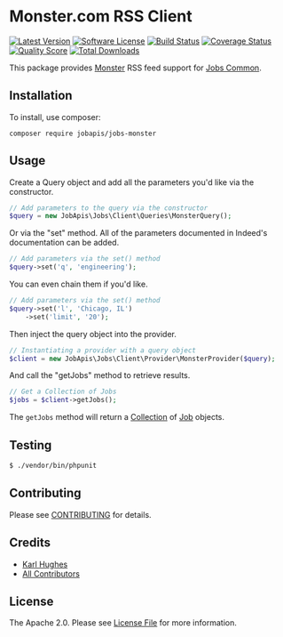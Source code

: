 # Monster.com RSS Client

[![Latest Version](https://img.shields.io/github/release/jobapis/jobs-monster.svg?style=flat-square)](https://github.com/jobapis/jobs-monster/releases)
[![Software License](https://img.shields.io/badge/license-APACHE%202.0-brightgreen.svg?style=flat-square)](LICENSE.md)
[![Build Status](https://img.shields.io/travis/jobapis/jobs-monster/master.svg?style=flat-square&1)](https://travis-ci.org/jobapis/jobs-monster)
[![Coverage Status](https://img.shields.io/scrutinizer/coverage/g/jobapis/jobs-monster.svg?style=flat-square)](https://scrutinizer-ci.com/g/jobapis/jobs-monster/code-structure)
[![Quality Score](https://img.shields.io/scrutinizer/g/jobapis/jobs-monster.svg?style=flat-square)](https://scrutinizer-ci.com/g/jobapis/jobs-monster)
[![Total Downloads](https://img.shields.io/packagist/dt/jobapis/jobs-monster.svg?style=flat-square)](https://packagist.org/packages/jobapis/jobs-monster)

This package provides [Monster](https://www.monster.com/) RSS feed support for [Jobs Common](https://github.com/jobapis/jobs-common).

## Installation

To install, use composer:

```
composer require jobapis/jobs-monster
```

## Usage
Create a Query object and add all the parameters you'd like via the constructor.
 
```php
// Add parameters to the query via the constructor
$query = new JobApis\Jobs\Client\Queries\MonsterQuery();
```

Or via the "set" method. All of the parameters documented in Indeed's documentation can be added.

```php
// Add parameters via the set() method
$query->set('q', 'engineering');
```

You can even chain them if you'd like.

```php
// Add parameters via the set() method
$query->set('l', 'Chicago, IL')
    ->set('limit', '20');
```
 
Then inject the query object into the provider.

```php
// Instantiating a provider with a query object
$client = new JobApis\Jobs\Client\Provider\MonsterProvider($query);
```

And call the "getJobs" method to retrieve results.

```php
// Get a Collection of Jobs
$jobs = $client->getJobs();
```

The `getJobs` method will return a [Collection](https://github.com/jobapis/jobs-common/blob/master/src/Collection.php) of [Job](https://github.com/jobapis/jobs-common/blob/master/src/Job.php) objects.

## Testing

``` bash
$ ./vendor/bin/phpunit
```

## Contributing

Please see [CONTRIBUTING](https://github.com/jobapis/jobs-monster/blob/master/CONTRIBUTING.md) for details.


## Credits

- [Karl Hughes](https://github.com/karllhughes)
- [All Contributors](https://github.com/jobapis/jobs-monster/contributors)


## License

The Apache 2.0. Please see [License File](https://github.com/jobapis/jobs-monster/blob/master/LICENSE) for more information.
